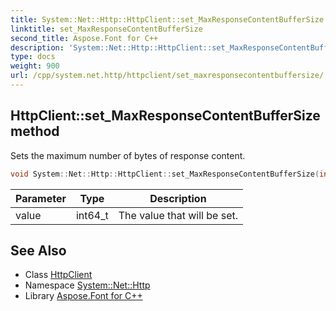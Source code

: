 ```yaml
---
title: System::Net::Http::HttpClient::set_MaxResponseContentBufferSize method
linktitle: set_MaxResponseContentBufferSize
second_title: Aspose.Font for C++
description: 'System::Net::Http::HttpClient::set_MaxResponseContentBufferSize method. Sets the maximum number of bytes of response content in C++.'
type: docs
weight: 900
url: /cpp/system.net.http/httpclient/set_maxresponsecontentbuffersize/
---
```

## HttpClient::set_MaxResponseContentBufferSize method


Sets the maximum number of bytes of response content.

```cpp
void System::Net::Http::HttpClient::set_MaxResponseContentBufferSize(int64_t value)
```


| Parameter | Type | Description |
| --- | --- | --- |
| value | int64_t | The value that will be set. |

## See Also

* Class [HttpClient](../)
* Namespace [System::Net::Http](../../)
* Library [Aspose.Font for C++](../../../)
